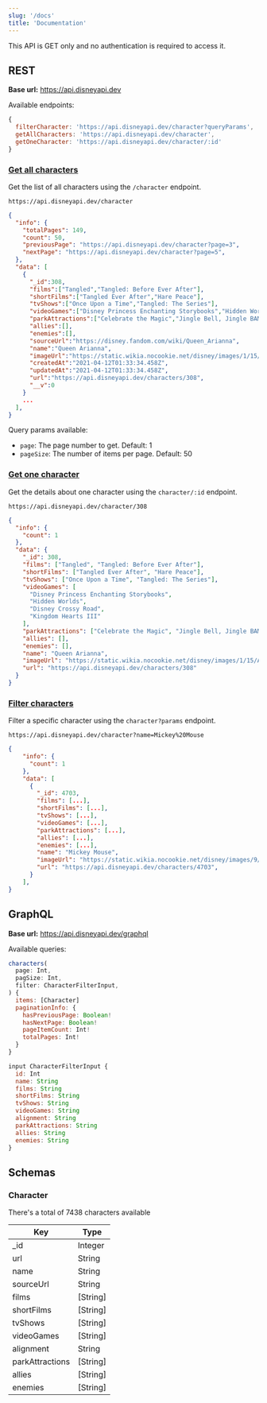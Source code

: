 ```yaml
---
slug: '/docs'
title: 'Documentation'
---
```


This API is GET only and no authentication is required to access it.

## REST

**Base url:** https://api.disneyapi.dev

Available endpoints:

```javascript
{
  filterCharacter: 'https://api.disneyapi.dev/character?queryParams',
  getAllCharacters: 'https://api.disneyapi.dev/character',
  getOneCharacter: 'https://api.disneyapi.dev/character/:id'
}
```

### [Get all characters](https://api.disneyapi.dev/character)

Get the list of all characters using the `/character` endpoint.

```
https://api.disneyapi.dev/character
```

```json
{
  "info": {
    "totalPages": 149,
    "count": 50,
    "previousPage": "https://api.disneyapi.dev/character?page=3",
    "nextPage": "https://api.disneyapi.dev/character?page=5",
  },
  "data": [
    {
      "_id":308,
      "films":["Tangled","Tangled: Before Ever After"],
      "shortFilms":["Tangled Ever After","Hare Peace"],
      "tvShows":["Once Upon a Time","Tangled: The Series"],
      "videoGames":["Disney Princess Enchanting Storybooks","Hidden Worlds","Disney Crossy Road","Kingdom Hearts III"],
      "parkAttractions":["Celebrate the Magic","Jingle Bell, Jingle BAM!"],
      "allies":[],
      "enemies":[],
      "sourceUrl":"https://disney.fandom.com/wiki/Queen_Arianna",
      "name":"Queen Arianna",
      "imageUrl":"https://static.wikia.nocookie.net/disney/images/1/15/Arianna_Tangled.jpg/revision/latest?cb=20160715191802",
      "createdAt":"2021-04-12T01:33:34.458Z",
      "updatedAt":"2021-04-12T01:33:34.458Z",
      "url":"https://api.disneyapi.dev/characters/308",
      "__v":0
    }
    ...
  ],
}
```

Query params available:

- `page`: The page number to get. Default: 1
- `pageSize`: The number of items per page. Default: 50

### [Get one character](https://api.disneyapi.dev/character/308)

Get the details about one character using the `character/:id` endpoint.

```
https://api.disneyapi.dev/character/308
```

```json
{
  "info": {
    "count": 1
  },
  "data": {
    "_id": 308,
    "films": ["Tangled", "Tangled: Before Ever After"],
    "shortFilms": ["Tangled Ever After", "Hare Peace"],
    "tvShows": ["Once Upon a Time", "Tangled: The Series"],
    "videoGames": [
      "Disney Princess Enchanting Storybooks",
      "Hidden Worlds",
      "Disney Crossy Road",
      "Kingdom Hearts III"
    ],
    "parkAttractions": ["Celebrate the Magic", "Jingle Bell, Jingle BAM!"],
    "allies": [],
    "enemies": [],
    "name": "Queen Arianna",
    "imageUrl": "https://static.wikia.nocookie.net/disney/images/1/15/Arianna_Tangled.jpg",
    "url": "https://api.disneyapi.dev/characters/308"
  }
}
```

### [Filter characters](https://api.disneyapi.dev/character?name=Mickey%20Mouse)

Filter a specific character using the `character?params` endpoint.

```
https://api.disneyapi.dev/character?name=Mickey%20Mouse
```

```json
{
    "info": {
      "count": 1
    },
    "data": [
      {
        "_id": 4703,
        "films": [...],
        "shortFilms": [...],
        "tvShows": [...],
        "videoGames": [...],
        "parkAttractions": [...],
        "allies": [...],
        "enemies": [...],
        "name": "Mickey Mouse",
        "imageUrl": "https://static.wikia.nocookie.net/disney/images/9/99/Mickey_Mouse_Disney_3.jpeg",
        "url": "https://api.disneyapi.dev/characters/4703",
      }
    ],
}
```

## GraphQL

**Base url:** https://api.disneyapi.dev/graphql

Available queries:

```javascript
characters(
  page: Int,
  pagSize: Int,
  filter: CharacterFilterInput,
) {
  items: [Character]
  paginationInfo: {
    hasPreviousPage: Boolean!
    hasNextPage: Boolean!
    pageItemCount: Int!
    totalPages: Int!
  }
}

input CharacterFilterInput {
  id: Int
  name: String
  films: String
  shortFilms: String
  tvShows: String
  videoGames: String
  alignment: String
  parkAttractions: String
  allies: String
  enemies: String
}
```

## Schemas

### Character

There's a total of 7438 characters available

| Key             | Type     |
| --------------- | -------- |
| \_id            | Integer  |
| url             | String   |
| name            | String   |
| sourceUrl       | String   |
| films           | [String] |
| shortFilms      | [String] |
| tvShows         | [String] |
| videoGames      | [String] |
| alignment       | String   |
| parkAttractions | [String] |
| allies          | [String] |
| enemies         | [String] |
